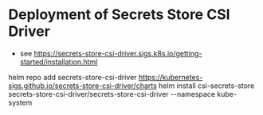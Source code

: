 # Deployment of Secrets Store CSI Driver
- see https://secrets-store-csi-driver.sigs.k8s.io/getting-started/installation.html

helm repo add secrets-store-csi-driver https://kubernetes-sigs.github.io/secrets-store-csi-driver/charts
helm install csi-secrets-store secrets-store-csi-driver/secrets-store-csi-driver --namespace kube-system
